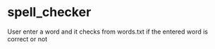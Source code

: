 # spell_checker
User enter a word and it checks from words.txt if the entered word is correct or not
